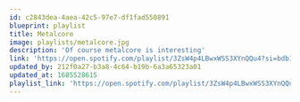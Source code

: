 ```yaml
---
id: c2843dea-4aea-42c5-97e7-df1fad550891
blueprint: playlist
title: Metalcore
image: playlists/metalcore.jpg
description: 'Of course metalcore is interesting'
link: 'https://open.spotify.com/playlist/3ZsW4p4LBwxWSS3XYnQQu4?si=bdb1297e9ee1426b'
updated_by: 212f0a27-b3a8-4c64-b19b-6a3a65323a01
updated_at: 1685528615
playlist_link: 'https://open.spotify.com/playlist/3ZsW4p4LBwxWSS3XYnQQu4?si=65c07f5b165e4134'
---
```

